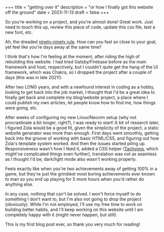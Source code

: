 +++
title = "getting over it"
description = "or how I finally got this website off the ground"
date = 2023-11-13
draft = false
+++

So you're working on a project, and you're almost done! Great work.
Just need to touch this up, review this piece of code, update this css file, test a new font, etc.

<!-- more -->

Ah, the dreaded [ninety-ninety rule](https://en.wikipedia.org/wiki/Ninety%e2%80%93ninety_rule).
How can you feel so close to your goal, yet feel like you're days away at the same time?

I think that's how I'm feeling at the moment, after riding the high of rebuilding this website.
I had tried Gatsby/Firebase before as the main framework and host, respectively,
but I couldn't quite get the hang of the UI framework, which was Chakra, so I dropped
the project after a couple of days (this was in late 2021!).

After two LONG years, and with a newfound interest in coding as a hobby, looking to
get back into the job market, I thought that I'd be a great idea to finally get back
and complete my blog/website project, a place where I could publish my own articles,
let people know how to find me, how things were going, etc.

After weeks of configuring my new Linux/Neovim setup (why not procrastinate a bit longer, right?),
I was ready to start! A bit of research later, I figured Zola would be a good fit,
given the simplicity of the project, a static website generator was more than enough. 
First days went smoothly, getting back into the groove of working with basic HTML/CSS,
and figuring out how Zola's template system worked. And then the issues started piling up.
Responsiveness wasn't how I liked it, added a CSS helper ([Tachyons](http://tachyons.io/), 
which might've complicated things even further), translation was not as seamless as 
I thought I'd be, dark/light mode also wasn't working properly.

Feels exactly like when you're two achievements away of getting 100% in a game, but
they're just the grindiest most boring achievements ever known to man so you end up
playing for 5 more hours when you'd rather do anything else.

In any case, nothing that can't be solved. I won't force myself to do something I
don't want to, but I'm also not going to drop the project (obviously). While I'm
not employed, I'll use my free time to work on building better habits, and I'll keep
working on this website until I am completely happy with it (might never happen, but still).

This is my first blog post ever, so thank you very much for reading!
